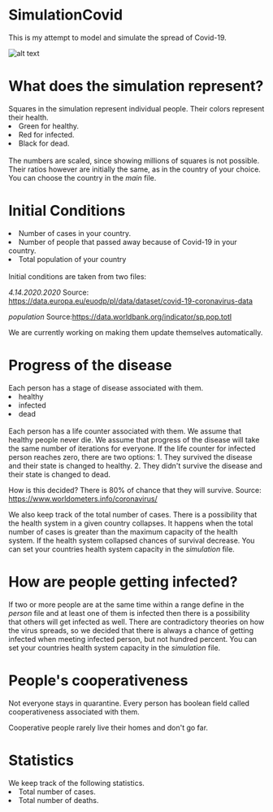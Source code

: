 # SimulationCovid
This is my attempt to model and simulate the spread of Covid-19.

![alt text](https://github.com/djeada/SimulationCovid/blob/master/CovidSimulation/img/Capture.PNG)

<h1>What does the simulation represent?</h1>
Squares in the simulation represent individual people.
Their colors represent their health.
<li>Green for healthy.</li>
<li>Red for infected.</li>
<li>Black for dead.</li>

</br>
The numbers are scaled, since showing millions of squares is not possible. 
Their ratios however are initially the same, as in the country of your choice.
You can choose the country in the <i>main</i> file.

<h1>Initial Conditions</h1>
<li>Number of cases in your country.</li>
<li>Number of people that passed away because of Covid-19 in your country.</li>
<li>Total population of your country</li>

</br>
Initial conditions are taken from two files:

<i>4.14.2020.2020</i>
Source: https://data.europa.eu/euodp/pl/data/dataset/covid-19-coronavirus-data

<i>population</i>
Source:https://data.worldbank.org/indicator/sp.pop.totl

We are currently working on making them update themselves automatically.

<h1>Progress of the disease</h1>
Each person has a stage of disease associated with them.
<li>healthy</li>
<li>infected</li>
<li>dead</li>

</br>
Each person has a life counter associated with them.
We assume that healthy people never die.
We assume that progress of the disease will take the same number of iterations for everyone.
If the life counter for infected person reaches zero, there are two options:
1. They survived the disease and their state is changed to healthy.
2. They didn't survive the disease and their state is changed to dead.

How is this decided?
There is 80% of chance that they will survive. 
Source: https://www.worldometers.info/coronavirus/

We also keep track of the total number of cases. 
There is a possibility that the health system in a given country collapses.
It happens when the total number of cases is greater than the maximum capacity of the health system.
If the health system collapsed chances of survival decrease.
You can set your countries health system capacity in the <i>simulation</i> file.

<h1>How are people getting infected?</h1>
If two or more people are at the same time within a range define in the <i>person</i> file
and at least one of them is infected then there is a possibility that others will get infected as well.
There are contradictory theories on how the virus spreads, so we decided that there is always a chance
of getting infected when meeting infected person, but not hundred percent.
You can set your countries health system capacity in the <i>simulation</i> file.

<h1>People's cooperativeness</h1>
Not everyone stays in quarantine.
Every person has boolean field called cooperativeness associated with them.

Cooperative people rarely live their homes and don't go far.

<h1>Statistics</h1>
We keep track of the following statistics.
<li>Total number of cases.</li>
<li>Total number of deaths.</li>
